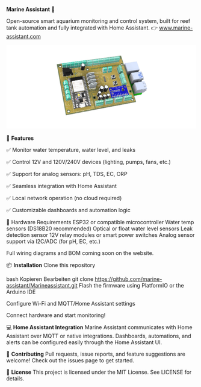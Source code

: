 **Marine Assistant** 🐠

Open-source smart aquarium monitoring and control system, built for reef tank automation and fully integrated with Home Assistant.
👉 www.marine-assistant.com

![alt text](https://github.com/marine-assistant/Marineassistant/blob/main/v2%20case%20(v15~recovered)%20PCB.png)

🌟 **Features**

✅ Monitor water temperature, water level, and leaks

✅ Control 12V and 120V/240V devices (lighting, pumps, fans, etc.)

✅ Support for analog sensors: pH, TDS, EC, ORP

✅ Seamless integration with Home Assistant

✅ Local network operation (no cloud required)

✅ Customizable dashboards and automation logic

🔧 Hardware Requirements
ESP32 or compatible microcontroller
Water temp sensors (DS18B20 recommended)
Optical or float water level sensors
Leak detection sensor
12V relay modules or smart power switches
Analog sensor support via I2C/ADC (for pH, EC, etc.)

Full wiring diagrams and BOM coming soon on the website.

📦 **Installation**
Clone this repository

bash
Kopieren
Bearbeiten
git clone https://github.com/marine-assistant/Marineassistant.git
Flash the firmware using PlatformIO or the Arduino IDE

Configure Wi-Fi and MQTT/Home Assistant settings

Connect hardware and start monitoring!

💻 **Home Assistant Integration**
Marine Assistant communicates with Home Assistant over MQTT or native integrations.
Dashboards, automations, and alerts can be configured easily through the Home Assistant UI.


🤝 **Contributing**
Pull requests, issue reports, and feature suggestions are welcome! Check out the issues page to get started.

📜 **License**
This project is licensed under the MIT License. See LICENSE for details.
